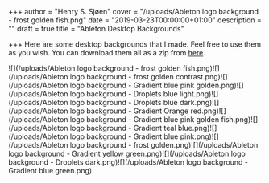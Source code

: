 +++
author = "Henry S. Sjøen"
cover = "/uploads/Ableton logo background - frost golden fish.png"
date = "2019-03-23T00:00:00+01:00"
description = ""
draft = true
title = "Ableton Desktop Backgrounds"

+++
Here are some desktop backgrounds that I made. Feel free to use them as you wish. 
You can download them all as a zip from [here](/static/Ableton_Backgrounds.zip).

![](/uploads/Ableton logo background - frost golden fish.png)![](/uploads/Ableton logo background - frost golden contrast.png)![](/uploads/Ableton logo background - Gradient blue pink golden.png)![](/uploads/Ableton logo background - Droplets blue light.png)![](/uploads/Ableton logo background - Droplets blue dark.png)![](/uploads/Ableton logo background - Gradient Orange red.png)![](/uploads/Ableton logo background - Gradient blue pink golden fish.png)![](/uploads/Ableton logo background - Gradient teal blue.png)![](/uploads/Ableton logo background - Gradient blue pink.png)![](/uploads/Ableton logo background - frost golden.png)![](/uploads/Ableton logo background - Gradient yellow green.png)![](/uploads/Ableton logo background - Droplets dark.png)![](/uploads/Ableton logo background - Gradient blue green.png)